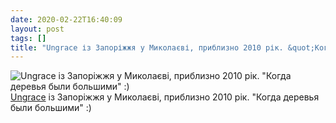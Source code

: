 ```yaml
---
date: 2020-02-22T16:40:09
layout: post
tags: []
title: "Ungrace із Запоріжжя у Миколаєві, приблизно 2010 рік. &quot;Когда деревья были большими&quot; :)"
---
```

![Ungrace із Запоріжжя у Миколаєві, приблизно 2010 рік. &quot;Когда деревья были большими&quot; :)](/assets/photos/photo_901@22-02-2020_16-40-09.jpg)
[Ungrace](https://t.me/vast_space_unexplored/3429) із Запоріжжя у Миколаєві, приблизно 2010 рік. &quot;Когда деревья были большими&quot; :)